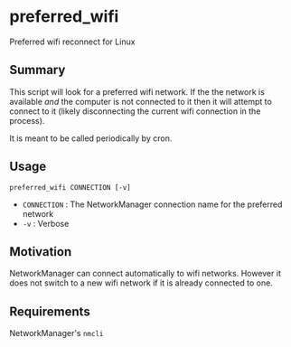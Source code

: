 # preferred_wifi
Preferred wifi reconnect for Linux

## Summary

This script will look for a preferred wifi network. If the the network is available *and* the computer is not connected to it then it will attempt to connect to it (likely disconnecting the current wifi connection in the process).

It is meant to be called periodically by cron.

## Usage

```
preferred_wifi CONNECTION [-v]
```

 - `CONNECTION` : The NetworkManager connection name for the preferred network
 - `-v` : Verbose
 
## Motivation

NetworkManager can connect automatically to wifi networks. However it does not switch to a new wifi network if it is already connected to one.

## Requirements

NetworkManager's `nmcli`
